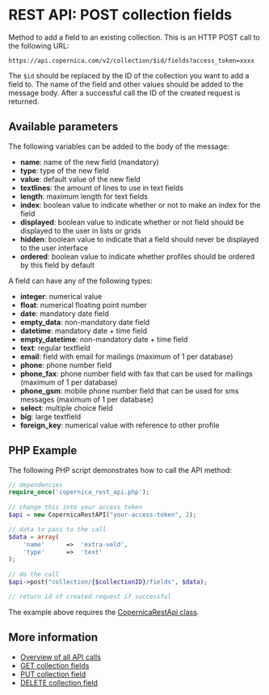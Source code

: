 # REST API: POST collection fields

Method to add a field to an existing collection. This is an HTTP 
POST call to the following URL:

`https://api.copernica.com/v2/collection/$id/fields?access_token=xxxx`

The `$id` should be replaced by the ID of the collection you want to add a
field to. The name of the field and other values should be added to the 
message body. After a successful call the ID of the created request is returned.

## Available parameters

The following variables can be added to the body of the message:

* **name**: name of the new field (mandatory)
* **type**: type of the new field
* **value**: default value of the new field
* **textlines**: the amount of lines to use in text fields
* **length**: maximum length for text fields
* **index**: boolean value to indicate whether or not to make an index for the field
* **displayed**: boolean value to indicate whether or not field should be displayed to the user in lists or grids
* **hidden**: boolean value to indicate that a field should never be displayed to the user interface
* **ordered**: boolean value to indicate whether profiles should be ordered by this field by default

A field can have any of the following types:

* **integer**: numerical value
* **float**: numerical floating point number
* **date**: mandatory date field
* **empty_data**: non-mandatory date field
* **datetime**: mandatory date + time field
* **empty_datetime**: non-mandatory date + time field
* **text**: regular textfield
* **email**: field with email for mailings (maximum of 1 per database)
* **phone**: phone number field
* **phone_fax**: phone number field with fax that can be used for mailings (maximum of 1 per database)
* **phone_gsm**: mobile phone number field that can be used for sms messages (maximum of 1 per database)
* **select**: multiple choice field
* **big**: large textfield
* **foreign_key**: numerical value with reference to other profile

## PHP Example

The following PHP script demonstrates how to call the API method:

```php
// dependencies
require_once('copernica_rest_api.php');
    
// change this into your access token
$api = new CopernicaRestAPI("your-access-token", 2);

// data to pass to the call
$data = array(
    'name'      =>  'extra-veld',
    'type'      =>  'text'
);
    
// do the call
$api->post("collection/{$collectionID}/fields", $data);

// return id of created request if successful
```

The example above requires the [CopernicaRestApi class](rest-php).
    
## More information

* [Overview of all API calls](rest-api)
* [GET collection fields](rest-get-collection-fields)
* [PUT collection field](rest-put-collection-field)
* [DELETE collection field](rest-delete-collection-field)
